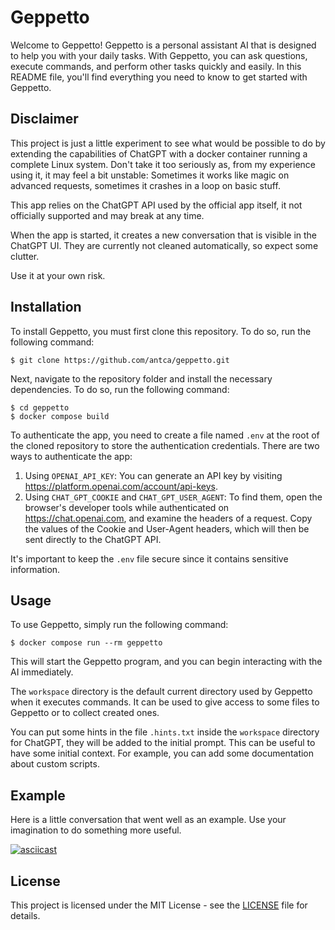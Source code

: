 # Geppetto

Welcome to Geppetto! Geppetto is a personal assistant AI that is designed to
help you with your daily tasks. With Geppetto, you can ask questions, execute
commands, and perform other tasks quickly and easily. In this README file,
you'll find everything you need to know to get started with Geppetto.

## Disclaimer

This project is just a little experiment to see what would be possible to do by
extending the capabilities of ChatGPT with a docker container running a complete
Linux system. Don't take it too seriously as, from my experience using it, it
may feel a bit unstable: Sometimes it works like magic on advanced requests,
sometimes it crashes in a loop on basic stuff.

This app relies on the ChatGPT API used by the official app itself, it not
officially supported and may break at any time.

When the app is started, it creates a new conversation that is visible in the
ChatGPT UI. They are currently not cleaned automatically, so expect some
clutter.

Use it at your own risk.

## Installation

To install Geppetto, you must first clone this repository. To do so, run the
following command:

```
$ git clone https://github.com/antca/geppetto.git
```

Next, navigate to the repository folder and install the necessary dependencies.
To do so, run the following command:

```
$ cd geppetto
$ docker compose build
```

To authenticate the app, you need to create a file named `.env` at the root of
the cloned repository to store the authentication credentials. There are two
ways to authenticate the app:

1. Using `OPENAI_API_KEY`: You can generate an API key by visiting
   https://platform.openai.com/account/api-keys.
2. Using `CHAT_GPT_COOKIE` and `CHAT_GPT_USER_AGENT`: To find them, open the
   browser's developer tools while authenticated on https://chat.openai.com, and
   examine the headers of a request. Copy the values of the Cookie and
   User-Agent headers, which will then be sent directly to the ChatGPT API.

It's important to keep the `.env` file secure since it contains sensitive
information.

## Usage

To use Geppetto, simply run the following command:

```
$ docker compose run --rm geppetto
```

This will start the Geppetto program, and you can begin interacting with the AI
immediately.

The `workspace` directory is the default current directory used by Geppetto when
it executes commands. It can be used to give access to some files to Geppetto or
to collect created ones.

You can put some hints in the file `.hints.txt` inside the `workspace` directory
for ChatGPT, they will be added to the initial prompt. This can be useful to
have some initial context. For example, you can add some documentation about
custom scripts.

## Example

Here is a little conversation that went well as an example. Use your imagination
to do something more useful.

[![asciicast](https://asciinema.org/a/q4aexDEfHEHqK8Kdd6rPmr6ln.svg)](https://asciinema.org/a/q4aexDEfHEHqK8Kdd6rPmr6ln)

## License

This project is licensed under the MIT License - see the [LICENSE](LICENSE) file
for details.
